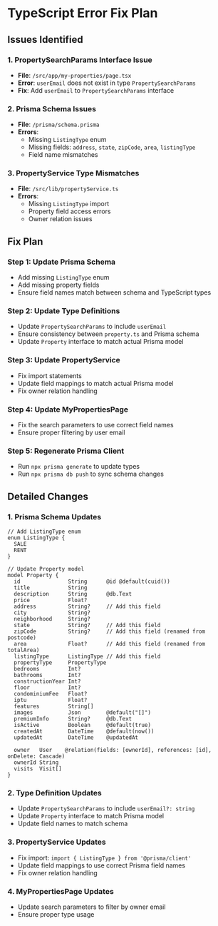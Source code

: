 # TypeScript Error Fix Plan

## Issues Identified

### 1. PropertySearchParams Interface Issue
- **File**: `/src/app/my-properties/page.tsx`
- **Error**: `userEmail` does not exist in type `PropertySearchParams`
- **Fix**: Add `userEmail` to `PropertySearchParams` interface

### 2. Prisma Schema Issues
- **File**: `/prisma/schema.prisma`
- **Errors**: 
  - Missing `ListingType` enum
  - Missing fields: `address`, `state`, `zipCode`, `area`, `listingType`
  - Field name mismatches

### 3. PropertyService Type Mismatches
- **File**: `/src/lib/propertyService.ts`
- **Errors**: 
  - Missing `ListingType` import
  - Property field access errors
  - Owner relation issues

## Fix Plan

### Step 1: Update Prisma Schema
- Add missing `ListingType` enum
- Add missing property fields
- Ensure field names match between schema and TypeScript types

### Step 2: Update Type Definitions
- Update `PropertySearchParams` to include `userEmail`
- Ensure consistency between `property.ts` and Prisma schema
- Update `Property` interface to match actual Prisma model

### Step 3: Update PropertyService
- Fix import statements
- Update field mappings to match actual Prisma model
- Fix owner relation handling

### Step 4: Update MyPropertiesPage
- Fix the search parameters to use correct field names
- Ensure proper filtering by user email

### Step 5: Regenerate Prisma Client
- Run `npx prisma generate` to update types
- Run `npx prisma db push` to sync schema changes

## Detailed Changes

### 1. Prisma Schema Updates
```prisma
// Add ListingType enum
enum ListingType {
  SALE
  RENT
}

// Update Property model
model Property {
  id               String      @id @default(cuid())
  title            String
  description      String      @db.Text
  price            Float?
  address          String?     // Add this field
  city             String?     
  neighborhood     String?     
  state            String?     // Add this field
  zipCode          String?     // Add this field (renamed from postcode)
  area             Float?      // Add this field (renamed from totalArea)
  listingType      ListingType // Add this field
  propertyType     PropertyType
  bedrooms         Int?
  bathrooms        Int?
  constructionYear Int?
  floor            Int?
  condominiumFee   Float?
  iptu             Float?
  features         String[]    
  images           Json        @default("[]")
  premiumInfo      String?     @db.Text
  isActive         Boolean     @default(true)
  createdAt        DateTime    @default(now())
  updatedAt        DateTime    @updatedAt
  
  owner   User    @relation(fields: [ownerId], references: [id], onDelete: Cascade)
  ownerId String
  visits  Visit[]
}
```

### 2. Type Definition Updates
- Update `PropertySearchParams` to include `userEmail?: string`
- Update `Property` interface to match Prisma model
- Update field names to match schema

### 3. PropertyService Updates
- Fix import: `import { ListingType } from '@prisma/client'`
- Update field mappings to use correct Prisma field names
- Fix owner relation handling

### 4. MyPropertiesPage Updates
- Update search parameters to filter by owner email
- Ensure proper type usage
